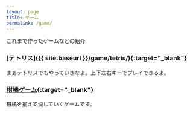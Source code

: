 ```yaml
---
layout: page
title: ゲーム
permalink: /game/
---
```


これまで作ったゲームなどの紹介

### [テトリス]({{ site.baseurl }}/game/tetris/){:target="_blank"}
まぁテトリスでもやっていきなよ。上下左右キーでプレイできるよ。


### [柑橘ゲーム](https://kankitsu.vercel.app/){:target="_blank"}
柑橘を揃えて消していくゲームです。

<!-- テトリスをプレイするボタン
<button onclick="openTetris()">テトリスをプレイする</button>
<script>
  function openTetris() {
    window.open('/game/tetris', 'tetrisWindow', 'width=800,height=1600,scrollbars=no,toolbar=no,location=no,status=no');
  }
</script> -->
